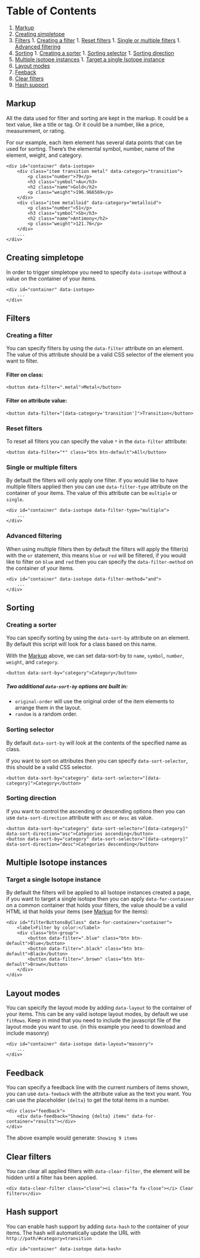 # Table of Contents
  1. [Markup](#markup)
  1. [Creating simpletope](#creating-simpletope)
  1. [Filters](#filters)
    1. [Creating a filter](#creating-a-filter)
    1. [Reset filters](#reset-filters)
    1. [Single or multiple filters](#single-or-multiple-filters)
    1. [Advanced filtering](#advanced-filtering)
  1. [Sorting](#sorting)
    1. [Creating a sorter](#creating-a-sorter)
    1. [Sorting selector](#sorting-selector)
    1. [Sorting direction](#sorting-direction)
  1. [Multiple isotope instances](#multiple-isotope-instances)
    1. [Target a single Isotope instance](#target-a-single-isotope-instance)
  1. [Layout modes](#layout-modes)
  1. [Feeback](#feedback)
  1. [Clear filters](#clear-filters)
  1. [Hash support](#hash-support)

## Markup
All the data used for filter and sorting are kept in the markup. It could be a text value, like a title or tag. Or it could be a number, like a price, measurement, or rating.

For our example, each item element has several data points that can be used for sorting. There’s the elemental symbol, number, name of the element, weight, and category.

    <div id="container" data-isotope>
        <div class="item transition metal" data-category="transition">
            <p class="number">79</p>
            <h3 class="symbol">Au</h3>
            <h2 class="name">Gold</h2>
            <p class="weight">196.966569</p>
        </div>
        <div class="item metalloid" data-category="metalloid">
            <p class="number">51</p>
            <h3 class="symbol">Sb</h3>
            <h2 class="name">Antimony</h2>
            <p class="weight">121.76</p>
        </div>
        ...
    </div>

## Creating simpletope
In order to trigger simpletope you need to specify `data-isotope` without a value on the container of your items.

    <div id="container" data-isotope>
        ...
    </div>

## Filters
### Creating a filter
You can specify filters by using the `data-filter` attribute on an element. The value of this attribute should be a valid CSS selector of the element you want to filter.

#### Filter on class:
    <button data-filter=".metal">Metal</button>

#### Filter on attribute value:
    <button data-filter="[data-category='transition']">Transition</button>

### Reset filters
To reset all filters you can specify the value `*` in the `data-filter` attribute:

    <button data-filter="*" class="btn btn-default">All</button>

### Single or multiple filters
By default the filters will only apply one filter. if you would like to have multiple filters applied then you can use `data-filter-type` attribute on the container of your items. The value of this attribute can be `multiple` or `single`.

    <div id="container" data-isotope data-filter-type="multiple">
        ...
    </div>

### Advanced filtering
When using multiple filters then by default the filters will apply the filter(s) with the `or` statement, this means `blue` or `red` will be filtered, if you would like to filter on `blue` and `red` then you can specify the `data-filter-method` on the container of your items.

    <div id="container" data-isotope data-filter-method="and">
        ...
    </div>


## Sorting
### Creating a sorter
You can specify sorting by using the `data-sort-by` attribute on an element. By default this script will look for a class based on this name.

With the [Markup](#markup) above, we can set data-sort-by to `name`, `symbol`, `number`, `weight`, and `category`.

    <button data-sort-by="category">Category</button>

##### Two additional `data-sort-by` options are built in:

  - `original-order` will use the original order of the item elements to arrange them in the layout.
  - `random` is a random order.

### Sorting selector
By default `data-sort-by` will look at the contents of the specified name as class.

If you want to sort on attributes then you can specify `data-sort-selector`, this should be a valid CSS selector.

    <button data-sort-by="category" data-sort-selector="[data-category]">Category</button>

### Sorting direction
If you want to control the ascending or descending options then you can use `data-sort-direction` attribute with `asc` or `desc` as value.

    <button data-sort-by="category" data-sort-selector="[data-category]" data-sort-direction="asc">Categories ascending</button>
    <button data-sort-by="category" data-sort-selector="[data-category]" data-sort-direction="desc">Categories descending</button>

## Multiple Isotope instances
### Target a single Isotope instance
By default the filters will be applied to all Isotope instances created a page, if you want to target a single isotope then you can apply `data-for-container` on a common container that holds your filters, the value should be a valid HTML id that holds your items (see [Markup](#markup) for the items):

    <div id="filterButtonsByClass" data-for-container="container">
        <label>Filter by color:</label>
        <div class="btn-group">
            <button data-filter=".blue" class="btn btn-default">Blue</button>
            <button data-filter=".black" class="btn btn-default">Black</button>
            <button data-filter=".brown" class="btn btn-default">Brown</button>
        </div>
    </div>


## Layout modes
You can speicify the layout mode by adding `data-layout` to the container of your items. This can be any valid isotope layout modes, by default we use `fitRows`. Keep in mind that you need to include the javascript file of the layout mode you want to use. (in this example you need to download and include masonry)

    <div id="container" data-isotope data-layout="masonry">
        ...
    </div>

## Feedback
You can specify a feedback line with the current numbers of items shown, you can use `data-feeback` with the attribute value as the text you want. You can use the placeholder `{delta}` to get the total items in a number.

    <div class="feedback">
        <div data-feedback="Showing {delta} items" data-for-container="results"></div>
    </div>

The above example would generate: `Showing 9 items`

## Clear filters
You can clear all applied filters with `data-clear-filter`, the element will be hidden until a filter has been applied.

    <div data-clear-filter class="close"><i class="fa fa-close"></i> Clear filters</div>

## Hash support
You can enable hash support by adding `data-hash` to the container of your items. The hash will automatically update the URL with `http://path/#category=transition`

    <div id="container" data-isotope data-hash>

